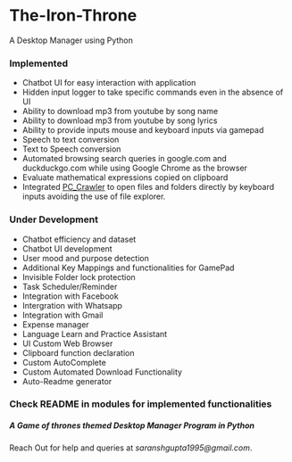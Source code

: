 # The-Iron-Throne
A Desktop Manager using Python

### Implemented

* Chatbot UI for easy interaction with application
* Hidden input logger to take specific commands even in the absence of UI
* Ability to download mp3 from youtube by song name
* Ability to download mp3 from youtube by song lyrics
* Ability to provide inputs mouse and keyboard inputs via gamepad
* Speech to text conversion
* Text to Speech conversion
* Automated browsing search queries in google.com and duckduckgo.com while using Google Chrome as the browser
* Evaluate mathematical expressions copied on clipboard
* Integrated [PC_Crawler](https://github.com/saranshgupta1995/PC_Crawler) to open files and folders directly by keyboard inputs avoiding the use of file explorer.

### Under Development

* Chatbot efficiency and dataset
* Chatbot UI development
* User mood and purpose detection
* Additional Key Mappings and functionalities for GamePad
* Invisible Folder lock protection
* Task Scheduler/Reminder
* Integration with Facebook
* Intergration with Whatsapp
* Integration with Gmail
* Expense manager
* Language Learn and Practice Assistant
* UI Custom Web Browser
* Clipboard function declaration
* Custom AutoComplete
* Custom Automated Download Functionality
* Auto-Readme generator

### Check README in modules for implemented functionalities
##### A Game of thrones themed Desktop Manager Program in Python

Reach Out for help and queries at _saranshgupta1995@gmail.com_.
